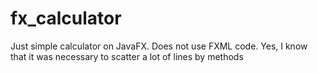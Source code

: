 # fx_calculator
Just simple calculator on JavaFX.
Does not use FXML code.
Yes, I know that it was necessary to scatter a lot of lines by methods
